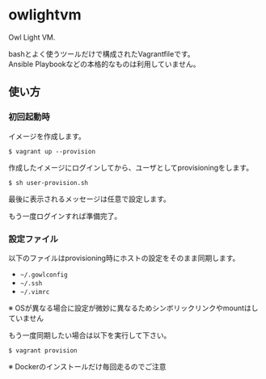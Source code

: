 owlightvm
=========

Owl Light VM.

bashとよく使うツールだけで構成されたVagrantfileです。  
Ansible Playbookなどの本格的なものは利用していません。


使い方
------

### 初回起動時

イメージを作成します。

```
$ vagrant up --provision
```

作成したイメージにログインしてから、ユーザとしてprovisioningをします。

```
$ sh user-provision.sh
```

最後に表示されるメッセージは任意で設定します。

もう一度ログインすれば準備完了。


### 設定ファイル

以下のファイルはprovisioning時にホストの設定をそのまま同期します。

* `~/.gowlconfig`
* `~/.ssh`
* `~/.vimrc`

※ OSが異なる場合に設定が微妙に異なるためシンボリックリンクやmountはしていません

もう一度同期したい場合は以下を実行して下さい。

```
$ vagrant provision
```

※ Dockerのインストールだけ毎回走るのでご注意
